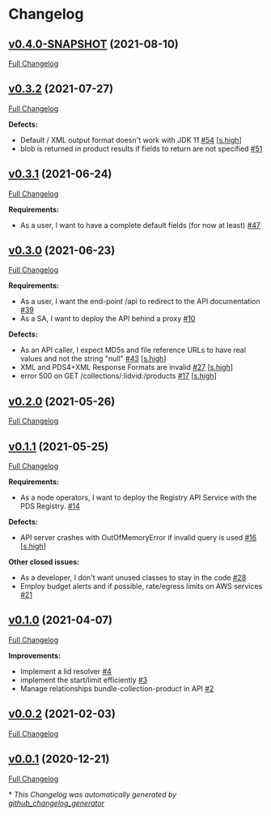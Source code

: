 # Changelog

## [v0.4.0-SNAPSHOT](https://github.com/NASA-PDS/registry-api-service/tree/v0.4.0-SNAPSHOT) (2021-08-10)

[Full Changelog](https://github.com/NASA-PDS/registry-api-service/compare/v0.3.2...v0.4.0-SNAPSHOT)

## [v0.3.2](https://github.com/NASA-PDS/registry-api-service/tree/v0.3.2) (2021-07-27)

[Full Changelog](https://github.com/NASA-PDS/registry-api-service/compare/v0.3.1...v0.3.2)

**Defects:**

- Default / XML output format doesn't work with JDK 11 [\#54](https://github.com/NASA-PDS/registry-api-service/issues/54) [[s.high](https://github.com/NASA-PDS/registry-api-service/labels/s.high)]
- blob is returned in product results if fields to return are not specified [\#51](https://github.com/NASA-PDS/registry-api-service/issues/51)

## [v0.3.1](https://github.com/NASA-PDS/registry-api-service/tree/v0.3.1) (2021-06-24)

[Full Changelog](https://github.com/NASA-PDS/registry-api-service/compare/v0.3.0...v0.3.1)

**Requirements:**

- As a user, I want to have a complete default fields \(for now at least\) [\#47](https://github.com/NASA-PDS/registry-api-service/issues/47)

## [v0.3.0](https://github.com/NASA-PDS/registry-api-service/tree/v0.3.0) (2021-06-23)

[Full Changelog](https://github.com/NASA-PDS/registry-api-service/compare/v0.2.0...v0.3.0)

**Requirements:**

- As a user, I want the end-point /api to redirect to the API documentation [\#39](https://github.com/NASA-PDS/registry-api-service/issues/39)
- As a SA, I want to deploy the API behind a proxy  [\#10](https://github.com/NASA-PDS/registry-api-service/issues/10)

**Defects:**

- As an API caller, I expect MD5s and file reference URLs to have real values and not the string "null" [\#43](https://github.com/NASA-PDS/registry-api-service/issues/43) [[s.high](https://github.com/NASA-PDS/registry-api-service/labels/s.high)]
- XML and PDS4+XML Response Formats are invalid [\#27](https://github.com/NASA-PDS/registry-api-service/issues/27) [[s.high](https://github.com/NASA-PDS/registry-api-service/labels/s.high)]
- error 500 on GET /collections/:lidvid:/products [\#17](https://github.com/NASA-PDS/registry-api-service/issues/17) [[s.high](https://github.com/NASA-PDS/registry-api-service/labels/s.high)]

## [v0.2.0](https://github.com/NASA-PDS/registry-api-service/tree/v0.2.0) (2021-05-26)

[Full Changelog](https://github.com/NASA-PDS/registry-api-service/compare/v0.1.1...v0.2.0)

## [v0.1.1](https://github.com/NASA-PDS/registry-api-service/tree/v0.1.1) (2021-05-25)

[Full Changelog](https://github.com/NASA-PDS/registry-api-service/compare/v0.1.0...v0.1.1)

**Requirements:**

- As a node operators, I want to deploy the Registry API Service with the PDS Registry. [\#14](https://github.com/NASA-PDS/registry-api-service/issues/14)

**Defects:**

- API server crashes with OutOfMemoryError if invalid query is used [\#16](https://github.com/NASA-PDS/registry-api-service/issues/16) [[s.high](https://github.com/NASA-PDS/registry-api-service/labels/s.high)]

**Other closed issues:**

- As a developer, I don't want unused classes to stay in the code [\#28](https://github.com/NASA-PDS/registry-api-service/issues/28)
- Employ budget alerts and if possible, rate/egress limits on AWS services [\#21](https://github.com/NASA-PDS/registry-api-service/issues/21)

## [v0.1.0](https://github.com/NASA-PDS/registry-api-service/tree/v0.1.0) (2021-04-07)

[Full Changelog](https://github.com/NASA-PDS/registry-api-service/compare/v0.0.2...v0.1.0)

**Improvements:**

- Implement a lid resolver [\#4](https://github.com/NASA-PDS/registry-api-service/issues/4)
- implement the start/limit efficiently [\#3](https://github.com/NASA-PDS/registry-api-service/issues/3)
- Manage relationships bundle-collection-product in API [\#2](https://github.com/NASA-PDS/registry-api-service/issues/2)

## [v0.0.2](https://github.com/NASA-PDS/registry-api-service/tree/v0.0.2) (2021-02-03)

[Full Changelog](https://github.com/NASA-PDS/registry-api-service/compare/v0.0.1...v0.0.2)

## [v0.0.1](https://github.com/NASA-PDS/registry-api-service/tree/v0.0.1) (2020-12-21)

[Full Changelog](https://github.com/NASA-PDS/registry-api-service/compare/66b22b0ede8c41921a37521433fa15a57f33513d...v0.0.1)



\* *This Changelog was automatically generated by [github_changelog_generator](https://github.com/github-changelog-generator/github-changelog-generator)*
